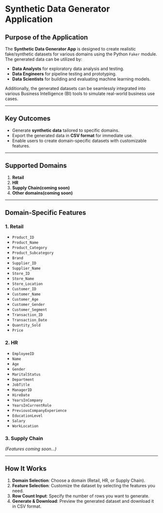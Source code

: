 # Synthetic Data Generator Application

## Purpose of the Application
The **Synthetic Data Generator App** is designed to create realistic fake/synthetic datasets for various domains using the Python `Faker` module. The generated data can be utilized by:
- **Data Analysts** for exploratory data analysis and testing.
- **Data Engineers** for pipeline testing and prototyping.
- **Data Scientists** for building and evaluating machine learning models.

Additionally, the generated datasets can be seamlessly integrated into various Business Intelligence (BI) tools to simulate real-world business use cases.

---

## Key Outcomes
- Generate **synthetic data** tailored to specific domains.
- Export the generated data in **CSV format** for immediate use.
- Enable users to create domain-specific datasets with customizable features.

---

## Supported Domains
1. **Retail**
2. **HR**
3. **Supply Chain(coming soon)**
4. **Other domains(coming soon)**

---

## Domain-Specific Features

### 1. Retail
- `Product_ID`
- `Product_Name`
- `Product_Category`
- `Product_Subcategory`
- `Brand`
- `Supplier_ID`
- `Supplier_Name`
- `Store_ID`
- `Store_Name`
- `Store_Location`
- `Customer_ID`
- `Customer_Name`
- `Customer_Age`
- `Customer_Gender`
- `Customer_Segment`
- `Transaction_ID`
- `Transaction_Date`
- `Quantity_Sold`
- `Price`

### 2. HR
- `EmployeeID`
- `Name`
- `Age`
- `Gender`
- `MaritalStatus`
- `Department`
- `JobTitle`
- `ManagerID`
- `HireDate`
- `YearsInCompany`
- `YearsInCurrentRole`
- `PreviousCompanyExperience`
- `EducationLevel`
- `Salary`
- `WorkLocation`

### 3. Supply Chain
*(Features coming soon...)*

---

## How It Works
1. **Domain Selection**: Choose a domain (Retail, HR, or Supply Chain).
2. **Feature Selection**: Customize the dataset by selecting the features you need.
3. **Row Count Input**: Specify the number of rows you want to generate.
4. **Generate & Download**: Preview the generated dataset and download it in CSV format.

